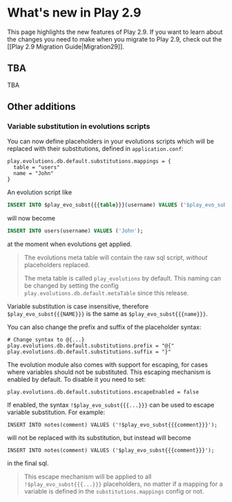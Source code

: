 <!--- Copyright (C) Lightbend Inc. <https://www.lightbend.com> -->
# What's new in Play 2.9

This page highlights the new features of Play 2.9. If you want to learn about the changes you need to make when you migrate to Play 2.9, check out the [[Play 2.9 Migration Guide|Migration29]].

## TBA

TBA

## Other additions

### Variable substitution in evolutions scripts

You can now define placeholders in your evolutions scripts which will be replaced with their substitutions, defined in `application.conf`:

```
play.evolutions.db.default.substitutions.mappings = {
  table = "users"
  name = "John"
}
```

An evolution script like

```sql
INSERT INTO $play_evo_subst{{{table}}}(username) VALUES ('$play_evo_subst{{{name}}}');
```

will now become

```sql
INSERT INTO users(username) VALUES ('John');
```

at the moment when evolutions get applied.

> The evolutions meta table will contain the raw sql script, _without_ placeholders replaced.
>
> The meta table is called `play_evolutions` by default. This naming can be changed by setting the config `play.evolutions.db.default.metaTable` since this release.

Variable substitution is case insensitive, therefore `$play_evo_subst{{{NAME}}}` is the same as `$play_evo_subst{{{name}}}`.

You can also change the prefix and suffix of the placeholder syntax:

```
# Change syntax to @{...}
play.evolutions.db.default.substitutions.prefix = "@{"
play.evolutions.db.default.substitutions.suffix = "}"
```

The evolution module also comes with support for escaping, for cases where variables should not be substituted. This escaping mechanism is enabled by default. To disable it you need to set:

```
play.evolutions.db.default.substitutions.escapeEnabled = false
```

If enabled, the syntax `!$play_evo_subst{{{...}}}` can be used to escape variable substitution. For example:

```
INSERT INTO notes(comment) VALUES ('!$play_evo_subst{{{comment}}}');
```

will not be replaced with its substitution, but instead will become

```
INSERT INTO notes(comment) VALUES ('$play_evo_subst{{{comment}}}');
```

in the final sql.

> This escape mechanism will be applied to all `!$play_evo_subst{{{...}}}` placeholders, no matter if a mapping for a variable is defined in the `substitutions.mappings` config or not.
